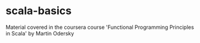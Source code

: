 # scala-basics
Material covered in the coursera course
'Functional Programming Principles in Scala'
by Martin Odersky

